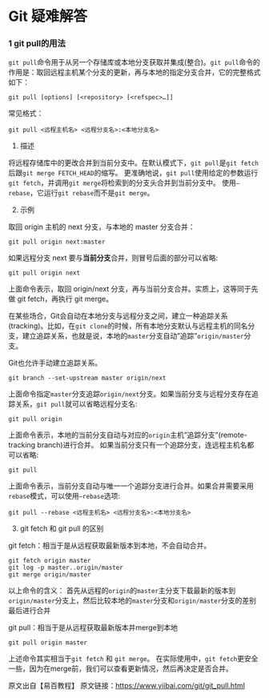 # Git 疑难解答

### 1 git pull的用法

`git pull`命令用于从另一个存储库或本地分支获取并集成(整合)。`git pull`命令的作用是：取回远程主机某个分支的更新，再与本地的指定分支合并，它的完整格式如下：
```
git pull [options] [<repository> [<refspec>…]]
```

常见格式：
```
git pull <远程主机名> <远程分支名>:<本地分支名>
```

1. 描述

将远程存储库中的更改合并到当前分支中。在默认模式下，`git pull`是`git fetch`后跟`git merge FETCH_HEAD`的缩写。
更准确地说，`git pull`使用给定的参数运行`git fetch`，并调用`git merge`将检索到的分支头合并到当前分支中。 
使用`–rebase`，它运行`git rebase`而不是`git merge`。

2. 示例

取回 origin 主机的 next 分支，与本地的 master 分支合并： 
```
git pull origin next:master
```

如果远程分支 next 要与**当前分支**合并，则冒号后面的部分可以省略:
```
git pull origin next
```
上面命令表示，取回 origin/next 分支，再与当前分支合并。实质上，这等同于先做 git fetch，再执行 git merge。


在某些场合，Git会自动在本地分支与远程分支之间，建立一种追踪关系(tracking)。比如，在`git clone`的时候，所有本地分支默认与远程主机的同名分支，建立追踪关系，也就是说，本地的`master`分支自动”追踪”`origin/master`分支。

Git也允许手动建立追踪关系。
```
git branch --set-upstream master origin/next
```
上面命令指定`master`分支追踪`origin/next`分支。如果当前分支与远程分支存在追踪关系，`git pull`就可以省略远程分支名:
```
git pull origin
```
上面命令表示，本地的当前分支自动与对应的`origin`主机”追踪分支”(remote-tracking branch)进行合并。
如果当前分支只有一个追踪分支，连远程主机名都可以省略:
```
git pull
```
上面命令表示，当前分支自动与唯一一个追踪分支进行合并。如果合并需要采用`rebase`模式，可以使用`–rebase`选项:
```
git pull --rebase <远程主机名> <远程分支名>:<本地分支名>
```

3. git fetch 和 git pull 的区别

git fetch：相当于是从远程获取最新版本到本地，不会自动合并。
```
git fetch origin master
git log -p master..origin/master
git merge origin/master
```

以上命令的含义：
首先从远程的`origin`的`master`主分支下载最新的版本到`origin/master`分支上，然后比较本地的`master`分支和`origin/master`分支的差别最后进行合并

git pull：相当于是从远程获取最新版本并merge到本地
```
git pull origin master
```

上述命令其实相当于`git fetch` 和 `git merge`。
在实际使用中，`git fetch`更安全一些，因为在merge前，我们可以查看更新情况，然后再决定是否合并。

原文出自【易百教程】
原文链接：https://www.yiibai.com/git/git_pull.html